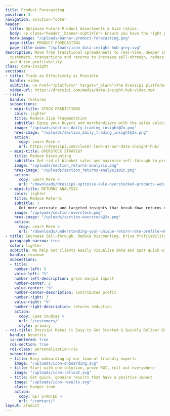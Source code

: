 ```yaml
---
title: Product Forecasting
position: 3
navigation: solution-footer
header:
  title: Optimise Future Product Assortments & Size ratios.
  body: <p class="header__banner-subtitle"> Ensure you have the right products to meet demand, significantly reducing overstock & discounting </p>
  hero-image: "/uploads/banner-product-forecasting.png"
  page-title: PRODUCT FORECASTING
  page-title-icon: "/uploads/icon_data-insight-hub-grey.svg"
description: Move from traditional spreadsheets to real-time, deeper insights about
  customers, transactions and returns to increase sell-through, reduce discounting
  and drive profitability.
class: data-insight
sections:
- title: Trade as Effectively as Possible
  handle: video
  subtitle: <a href="/platform/" target="_blank">The Dressipi platform</a> will move you from traditional spreadsheet limitations to real-time, deeper insights about customers, transactions, returns and operations, without any coding or IT intervention.
  video-url: https://dressipi.com/media/data-insight-hub-video.mp4
- title: 
  handle: features
  subsections:
  - mini-title: STOCK PREDICTIONS
    color: lighter
    title: Reduce Size Fragmentation
    subtitle: Equip your buyers and merchandisers with the sales velocity and optimal size ratios for every product at SKU level to help inform replenishment & future buying decisions.
    image: "/uploads/section_daily_trading_insight@2x.png"
    hres-image: "/uploads/section_daily_trading_insight@2x.png"
    action:
      copy: Learn More >
      url: https://dressipi.com/closer-look-at-our-data-insight-hub/
  - mini-title: OVERSTOCK STRATEGY
    title: Reduce Discounting
    subtitle: Get rid of blanket sales and maximise sell-through to protect margins. Identify the optimum time to markdown a product, the recommended percentage to use and a distribution method that matches the right products to the right customers.
    image: "/uploads/section_returns-analysis.png"
    hres-image: "/uploads/section_returns-analysis@2x.png"
    action:
      copy: Learn More >
      url: "/downloads/dressipi-optimise-sale-overstocked-products-webinar/"
  - mini-title: RETURNS ANALYSIS
    color: lighter
    title: Reduce Returns 
    subtitle: |
      Get more accurate and targeted insights that break down returns data, analysing the causes at both category and product level, along with practical ways to reduce them.
    image: "/uploads/section-overstock.png"
    hres-image: "/uploads/section-overstock@2x.png"
    action:
      copy: Learn More >
      url: "/downloads/understanding-your-unique-return-rate-profile-whitepaper/"
- title: Increase Sell-Through. Reduce Discounting. Drive Profitability.
  paragraph-narrow: true
  color: lighter
  subtitle: We help out clients easily visualise data and spot quick wins to ensure they are always trading as effectively as possible and delivering on their key KPI’s.
  handle: revenue
  subsections:
  - title:
    number-left: 5
    value-left: "%"
    number-left-description: gross margin impact
    number-center: 2
    value-center: "%"
    number-center-description: contributed profit
    number-right: 3
    value-right: "%"
    number-right-description: returns reduction
    action:
      copy: Case Studies >
      url: "/customers/"
      style: primary
- roi-title: Dressipi Makes it Easy to Get Started & Quickly Deliver ROI
  handle: benefits
  is-centered: true
  roi-section: true
  roi-class: personalisation-rio
  subsections:
  - title: Easy onboarding by our team of friendly experts
    image: "/uploads/icon-onboarding.svg"
  - title: Start with one solution, prove ROI, roll out everywhere
    image: "/uploads/icon-rollout.svg"
  - title: Get quick, genuine results that have a positive impact
    image: "/uploads/icon-results.svg"
    class: hanger-icon
    action:
      copy: GET STARTED >
      url: "/contact/"
layout: product
---
```


